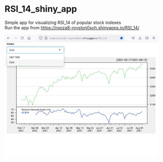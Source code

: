 # RSI_14_shiny_app
Simple app for visualizing RSI_14 of popular stock indexes  
Run the app from https://nxoza8-royston0soh.shinyapps.io/RSI_14/  

![shiny_app](https://github.com/Royston-Soh/RSI_14_shiny_app/blob/main/pic/pic.jpg)


